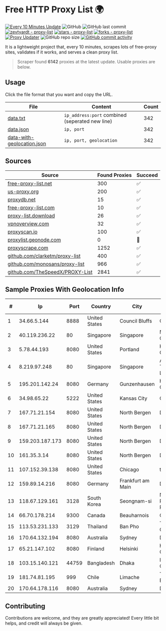
# Free HTTP Proxy List 🌍

[![Every 10 Minutes Update](https://github.com/mertguvencli/http-proxy-list/actions/workflows/main.yml/badge.svg?branch=main)](https://github.com/mertguvencli/http-proxy-list/actions/workflows/main.yml)
![GitHub](https://img.shields.io/github/license/mertguvencli/http-proxy-list)
![GitHub last commit](https://img.shields.io/github/last-commit/mertguvencli/http-proxy-list)
[![zevtyardt - proxy-list](https://img.shields.io/static/v1?label=zevtyardt&message=proxy-list&color=blue&logo=github)](https://github.com/zevtyardt/proxy-list "Go to GitHub repo")
[![stars - proxy-list](https://img.shields.io/github/stars/zevtyardt/proxy-list?style=social)](https://github.com/zevtyardt/proxy-list)
[![forks - proxy-list](https://img.shields.io/github/forks/zevtyardt/proxy-list?style=social)](https://github.com/zevtyardt/proxy-list)
[![Proxy Updater](https://github.com/zevtyardt/proxy-list/workflows/Proxy%20Updater/badge.svg)](https://github.com/zevtyardt/proxy-list/actions?query=workflow:"Proxy+Updater")
![GitHub repo size](https://img.shields.io/github/repo-size/zevtyardt/proxy-list)
[![GitHub commit activity](https://img.shields.io/github/commit-activity/m/zevtyardt/proxy-list?logo=commits)](https://github.com/zevtyardt/proxy-list/commits/main)

It is a lightweight project that, every 10 minutes, scrapes lots of free-proxy sites, validates if it works, and serves a clean proxy list.

> Scraper found **6142** proxies at the latest update. Usable proxies are below.

## Usage

Click the file format that you want and copy the URL.

|File|Content|Count|
|----|-------|-----|
|[data.txt](https://raw.githubusercontent.com/mertguvencli/http-proxy-list/main/proxy-list/data.txt)|`ip_address:port` combined (seperated new line)|342|
|[data.json](https://raw.githubusercontent.com/mertguvencli/http-proxy-list/main/proxy-list/data.json)|`ip, port`|342|
|[data-with-geolocation.json](https://raw.githubusercontent.com/mertguvencli/http-proxy-list/main/proxy-list/data-with-geolocation.json)|`ip, port, geolocation`|342|

## Sources

|Source|Found Proxies|Succeed|
|------|-------------|-------|
|[free-proxy-list.net](https://free-proxy-list.net)|300|✅|
|[us-proxy.org](https://www.us-proxy.org)|200|✅|
|[proxydb.net](http://proxydb.net)|15|✅|
|[free-proxy-list.com](https://free-proxy-list.com/?page=&port=&type%5B%5D=http&type%5B%5D=https&up_time=0&search=Search)|10|✅|
|[proxy-list.download](https://www.proxy-list.download/HTTP)|26|✅|
|[vpnoverview.com](https://vpnoverview.com/privacy/anonymous-browsing/free-proxy-servers)|32|✅|
|[proxyscan.io](https://www.proxyscan.io)|100|✅|
|[proxylist.geonode.com](https://proxylist.geonode.com/api/proxy-list?limit=300&page=1&sort_by=lastChecked&sort_type=desc&protocols=http,https)|0|🚫|
|[proxyscrape.com](https://api.proxyscrape.com/v2/?request=displayproxies&protocol=http&timeout=10000&country=all&ssl=all&anonymity=all)|1252|✅|
|[github.com/clarketm/proxy-list](https://raw.githubusercontent.com/clarketm/proxy-list/master/proxy-list-raw.txt)|400|✅|
|[github.com/monosans/proxy-list](https://raw.githubusercontent.com/monosans/proxy-list/main/proxies/http.txt)|966|✅|
|[github.com/TheSpeedX/PROXY-List](https://raw.githubusercontent.com/TheSpeedX/PROXY-List/master/http.txt)|2841|✅|


## Sample Proxies With Geolocation Info

|#|Ip|Port|Country|City|Internet Service Provider|
|-|--|----|-------|----|-------------------------|
|1|34.66.5.144|8888|United States|Council Bluffs|Google LLC|
|2|40.119.236.22|80|Singapore|Singapore|Microsoft Corporation|
|3|5.78.44.193|8080|United States|Portland|Hetzner Online GmbH|
|4|8.219.97.248|80|Singapore|Singapore|Alibaba (US) Technology Co., Ltd.|
|5|195.201.142.24|8080|Germany|Gunzenhausen|Hetzner Online GmbH|
|6|34.98.65.22|5222|United States|Kansas City|Google LLC|
|7|167.71.21.154|8080|United States|North Bergen|DigitalOcean, LLC|
|8|167.71.21.165|8080|United States|North Bergen|DigitalOcean, LLC|
|9|159.203.187.173|8080|United States|North Bergen|DigitalOcean, LLC|
|10|161.35.3.14|8080|United States|North Bergen|DigitalOcean, LLC|
|11|107.152.39.138|8080|United States|Chicago|tzulo, inc.|
|12|159.89.14.216|8080|Germany|Frankfurt am Main|DigitalOcean, LLC|
|13|118.67.129.161|3128|South Korea|Seongnam-si|Naver Business Platform Asia Pacific Pte. Ltd.|
|14|66.70.178.214|9300|Canada|Beauharnois|OVH SAS|
|15|113.53.231.133|3129|Thailand|Ban Pho|TOT Public Company Limited|
|16|170.64.132.194|8080|Australia|Sydney|DigitalOcean, LLC|
|17|65.21.147.102|8080|Finland|Helsinki|Hetzner Online GmbH|
|18|103.15.140.121|44759|Bangladesh|Dhaka|ICC COMMUNICATION|
|19|181.74.81.195|999|Chile|Limache|Telmex Servicios Empresariales S.A.|
|20|170.64.178.116|8080|Australia|Sydney|DigitalOcean, LLC|



## Contributing

Contributions are welcome, and they are greatly appreciated! Every
little bit helps, and credit will always be given.

